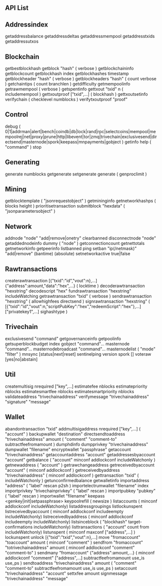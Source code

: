 

## API List


## Addressindex 
getaddressbalance
getaddressdeltas
getaddressmempool
getaddresstxids
getaddressutxos


## Blockchain 
getbestblockhash
getblock "hash" ( verbose )
getblockchaininfo
getblockcount
getblockhash index
getblockhashes timestamp
getblockheader "hash" ( verbose )
getblockheaders "hash" ( count verbose )
getchaintips ( count branchlen )
getdifficulty
getmempoolinfo
getrawmempool ( verbose )
getspentinfo
gettxout "txid" n ( includemempool )
gettxoutproof ["txid",...] ( blockhash )
gettxoutsetinfo
verifychain ( checklevel numblocks )
verifytxoutproof "proof"

  

## Control 
debug ( 0|1|addrman|alert|bench|coindb|db|lock|rand|rpc|selectcoins|mempool|mempoolrej|net|proxy|prune|http|libevent|tor|zmq|trivechain|exclusivesend|directsend|masternode|spork|keepass|mnpayments|gobject )
getinfo
help ( "command" )
stop



## Generating 
generate numblocks
getgenerate
setgenerate generate ( genproclimit )

  

## Mining 
getblocktemplate ( "jsonrequestobject" )
getmininginfo
getnetworkhashps ( blocks height )
prioritisetransaction <txid> <priority delta> <fee delta>
submitblock "hexdata" ( "jsonparametersobject" )

  

## Network 
addnode "node" "add|remove|onetry"
clearbanned
disconnectnode "node"
getaddednodeinfo dummy ( "node" )
getconnectioncount
getnettotals
getnetworkinfo
getpeerinfo
listbanned
ping
setban "ip(/netmask)" "add|remove" (bantime) (absolute)
setnetworkactive true|false

  

## Rawtransactions 
createrawtransaction [{"txid":"id","vout":n},...] {"address":amount,"data":"hex",...} ( locktime )
decoderawtransaction "hexstring"
decodescript "hex"
fundrawtransaction "hexstring" includeWatching
getrawtransaction "txid" ( verbose )
sendrawtransaction "hexstring" ( allowhighfees directsend )
signrawtransaction "hexstring" ( [{"txid":"id","vout":n,"scriptPubKey":"hex","redeemScript":"hex"},...] ["privatekey1",...] sighashtype )

  

## Trivechain 
exclusivesend "command"
getgovernanceinfo
getpoolinfo
getsuperblockbudget index
gobject "command"...
masternode "command"...
masternodebroadcast "command"...
masternodelist ( "mode" "filter" )
mnsync [status|next|reset]
sentinelping version
spork <name> [<value>]
voteraw <masternode-tx-hash> <masternode-tx-index> <governance-hash> <vote-signal> [yes|no|abstain] <time> <vote-sig>

  

## Util 
createmultisig nrequired ["key",...]
estimatefee nblocks
estimatepriority nblocks
estimatesmartfee nblocks
estimatesmartpriority nblocks
validateaddress "trivechainaddress"
verifymessage "trivechainaddress" "signature" "message"

  

## Wallet 
abandontransaction "txid"
addmultisigaddress nrequired ["key",...] ( "account" )
backupwallet "destination"
directsendtoaddress "trivechainaddress" amount ( "comment" "comment-to" subtractfeefromamount )
dumphdinfo
dumpprivkey "trivechainaddress"
dumpwallet "filename"
encryptwallet "passphrase"
getaccount "trivechainaddress"
getaccountaddress "account"
getaddressesbyaccount "account"
getbalance ( "account" minconf addlockconf includeWatchonly )
getnewaddress ( "account" )
getrawchangeaddress
getreceivedbyaccount "account" ( minconf addlockconf )
getreceivedbyaddress "trivechainaddress" ( minconf addlockconf )
gettransaction "txid" ( includeWatchonly )
getunconfirmedbalance
getwalletinfo
importaddress "address" ( "label" rescan p2sh )
importelectrumwallet "filename" index
importprivkey "trivechainprivkey" ( "label" rescan )
importpubkey "pubkey" ( "label" rescan )
importwallet "filename"
keepass <genkey|init|setpassphrase>
keypoolrefill ( newsize )
listaccounts ( minconf addlockconf includeWatchonly)
listaddressgroupings
listlockunspent
listreceivedbyaccount ( minconf addlockconf includeempty includeWatchonly)
listreceivedbyaddress ( minconf addlockconf includeempty includeWatchonly)
listsinceblock ( "blockhash" target-confirmations includeWatchonly)
listtransactions ( "account" count from includeWatchonly)
listunspent ( minconf maxconf ["address",...] )
lockunspent unlock [{"txid":"txid","vout":n},...]
move "fromaccount" "toaccount" amount ( minconf "comment" )
sendfrom "fromaccount" "totrivechainaddress" amount ( minconf addlockconf "comment" "comment-to" )
sendmany "fromaccount" {"address":amount,...} ( minconf addlockconf "comment" ["address",...] subtractfeefromamount use_is use_ps )
sendtoaddress "trivechainaddress" amount ( "comment" "comment-to" subtractfeefromamount use_is use_ps )
setaccount "trivechainaddress" "account"
settxfee amount
signmessage "trivechainaddress" "message"